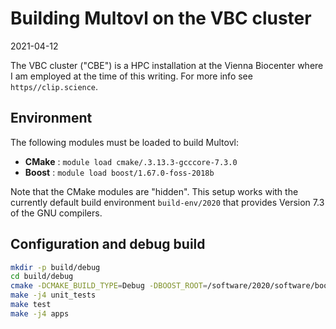 # Building Multovl on the VBC cluster

2021-04-12

The VBC cluster ("CBE") is a HPC installation at the Vienna Biocenter
where I am employed at the time of this writing. For more info see `https//clip.science`.

## Environment

The following modules must be loaded to build Multovl:

- **CMake** : `module load cmake/.3.13.3-gcccore-7.3.0`
- **Boost** : `module load boost/1.67.0-foss-2018b`

Note that the CMake modules are "hidden". This setup works with the 
currently default build environment `build-env/2020` that provides
Version 7.3 of the GNU compilers.

## Configuration and debug build

```bash
mkdir -p build/debug
cd build/debug
cmake -DCMAKE_BUILD_TYPE=Debug -DBOOST_ROOT=/software/2020/software/boost/1.67.0-foss-2018b  ../..
make -j4 unit_tests
make test
make -j4 apps
```

